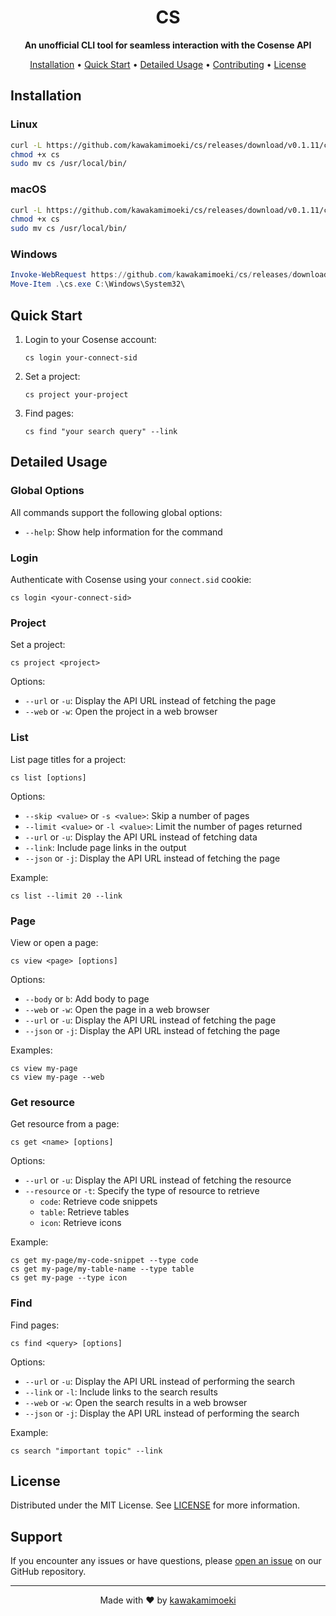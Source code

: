 <h1 align="center">CS</h1>

<p align="center">
  <strong>An unofficial CLI tool for seamless interaction with the Cosense API</strong>
</p>

<p align="center">
  <a href="#installation">Installation</a> •
  <a href="#quick-start">Quick Start</a> •
  <a href="#detailed-usage">Detailed Usage</a> •
  <a href="#contributing">Contributing</a> •
  <a href="#license">License</a>
</p>

## Installation

### Linux

```bash
curl -L https://github.com/kawakamimoeki/cs/releases/download/v0.1.11/cs-linux-amd64 -o cs
chmod +x cs
sudo mv cs /usr/local/bin/
```


### macOS

```bash
curl -L https://github.com/kawakamimoeki/cs/releases/download/v0.1.11/cs-macos-amd64 -o cs
chmod +x cs
sudo mv cs /usr/local/bin/
```

### Windows

```powershell
Invoke-WebRequest https://github.com/kawakamimoeki/cs/releases/download/v0.1.10/cs-windows-amd64.exe -OutFile cs.exe
Move-Item .\cs.exe C:\Windows\System32\
```

## Quick Start

1. Login to your Cosense account:
   ```
   cs login your-connect-sid
   ```

2. Set a project:
   ```
   cs project your-project
   ```

3. Find pages:
   ```
   cs find "your search query" --link
   ```

## Detailed Usage

### Global Options

All commands support the following global options:
- `--help`: Show help information for the command

### Login

Authenticate with Cosense using your `connect.sid` cookie:

```
cs login <your-connect-sid>
```

### Project

Set a project:

```
cs project <project>
```

Options:
- `--url` or `-u`: Display the API URL instead of fetching the page
- `--web` or `-w`: Open the project in a web browser

### List

List page titles for a project:

```
cs list [options]
```

Options:
- `--skip <value>` or `-s <value>`: Skip a number of pages
- `--limit <value>` or `-l <value>`: Limit the number of pages returned
- `--url` or `-u`: Display the API URL instead of fetching data
- `--link`: Include page links in the output
- `--json` or `-j`: Display the API URL instead of fetching the page

Example:
```
cs list --limit 20 --link
```

### Page

View or open a page:

```
cs view <page> [options]
```

Options:
- `--body` or `b`: Add body to page
- `--web` or `-w`: Open the page in a web browser
- `--url` or `-u`: Display the API URL instead of fetching the page
- `--json` or `-j`: Display the API URL instead of fetching the page

Examples:
```
cs view my-page
cs view my-page --web
```

### Get resource

Get resource from a page:

```
cs get <name> [options]
```

Options:
- `--url` or `-u`: Display the API URL instead of fetching the resource
- `--resource` or `-t`: Specify the type of resource to retrieve
  - `code`: Retrieve code snippets
  - `table`: Retrieve tables
  - `icon`: Retrieve icons

Example:
```
cs get my-page/my-code-snippet --type code
cs get my-page/my-table-name --type table
cs get my-page --type icon
```

### Find

Find pages:

```
cs find <query> [options]
```

Options:
- `--url` or `-u`: Display the API URL instead of performing the search
- `--link` or `-l`: Include links to the search results
- `--web` or `-w`: Open the search results in a web browser
- `--json` or `-j`: Display the API URL instead of performing the search

Example:
```
cs search "important topic" --link
```

## License

Distributed under the MIT License. See [LICENSE](LICENSE.txt) for more information.

## Support

If you encounter any issues or have questions, please [open an issue](https://github.com/kawakamimoeki/cs/issues/new) on our GitHub repository.

---

<p align="center">
  Made with ❤️ by <a href="https://github.com/kawakamimoeki">kawakamimoeki</a>
</p>
